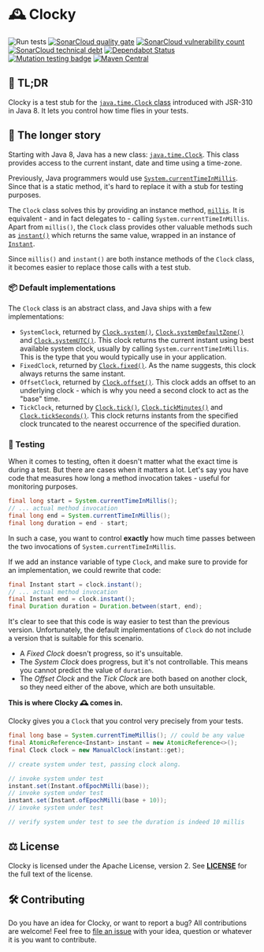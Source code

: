 # 🕰️ Clocky 
![Run tests](https://github.com/mthmulders/clocky/workflows/Run%20tests/badge.svg)
[![SonarCloud quality gate](https://sonarcloud.io/api/project_badges/measure?project=mthmulders_clocky&metric=alert_status)](https://sonarcloud.io/dashboard?id=mthmulders_clocky)
[![SonarCloud vulnerability count](https://sonarcloud.io/api/project_badges/measure?project=mthmulders_clocky&metric=vulnerabilities)](https://sonarcloud.io/dashboard?id=mthmulders_clocky)
[![SonarCloud technical debt](https://sonarcloud.io/api/project_badges/measure?project=mthmulders_clocky&metric=sqale_index)](https://sonarcloud.io/dashboard?id=mthmulders_clocky)
[![Dependabot Status](https://api.dependabot.com/badges/status?host=github&repo=mthmulders/clocky)](https://dependabot.com)
[![Mutation testing badge](https://img.shields.io/endpoint?style=plastic&url=https%3A%2F%2Fbadge-api.stryker-mutator.io%2Fgithub.com%2Fmthmulders%2Fclocky%2Fmaster)](https://dashboard.stryker-mutator.io/reports/github.com/mthmulders/clocky/master)
[![Maven Central](https://img.shields.io/maven-central/v/it.mulders.clocky/clocky.svg?color=brightgreen&label=Maven%20Central)](https://search.maven.org/artifact/it.mulders.clocky/clocky)

## 🚀 TL;DR
Clocky is a test stub for the [`java.time.Clock` class](https://docs.oracle.com/javase/8/docs/api/index.html?java/time/Clock.html) introduced with JSR-310 in Java 8.
It lets you control how time flies in your tests.

## 📖 The longer story
Starting with Java 8, Java has a new class: [`java.time.Clock`](https://docs.oracle.com/javase/8/docs/api/index.html?java/time/Clock.html).
This class provides access to the current instant, date and time using a time-zone.

Previously, Java programmers would use [`System.currentTimeInMillis`](https://docs.oracle.com/javase/8/docs/api/java/lang/System.html#currentTimeMillis--).
Since that is a static method, it's hard to replace it with a stub for testing purposes.

The `Clock` class solves this by providing an instance method, [`millis`](https://docs.oracle.com/javase/8/docs/api/java/time/Clock.html#millis--).
It is equivalent - and in fact delegates to - calling `System.currentTimeInMillis`.
Apart from `millis()`, the `Clock` class provides other valuable methods such as [`instant()`](https://docs.oracle.com/javase/8/docs/api/java/time/Clock.html#instant--) which returns the same value, wrapped in an instance of [`Instant`](https://docs.oracle.com/javase/8/docs/api/index.html?java/time/Instant.html).

Since `millis()` and `instant()` are both instance methods of the `Clock` class, it becomes easier to replace those calls with a test stub.

### 📦️ Default implementations 
The `Clock` class is an abstract class, and Java ships with a few implementations:

* `SystemClock`, returned by [`Clock.system()`](https://docs.oracle.com/javase/8/docs/api/java/time/Clock.html#system-java.time.ZoneId-), [`Clock.systemDefaultZone()`](https://docs.oracle.com/javase/8/docs/api/java/time/Clock.html#systemDefaultZone--) and [`Clock.systemUTC()`](https://docs.oracle.com/javase/8/docs/api/java/time/Clock.html#systemUTC--).
This clock returns the current instant using best available system clock, usually by calling `System.currentTimeInMillis`.
This is the type that you would typically use in your application.
* `FixedClock`, returned by [`Clock.fixed()`](https://docs.oracle.com/javase/8/docs/api/java/time/Clock.html#fixed-java.time.Instant-java.time.ZoneId-).
As the name suggests, this clock always returns the same instant.
* `OffsetClock`, returned by [`Clock.offset()`](https://docs.oracle.com/javase/8/docs/api/java/time/Clock.html#offset-java.time.Clock-java.time.Duration-).
This clock adds an offset to an underlying clock - which is why you need a second clock to act as the "base" time.
* `TickClock`, returned by [`Clock.tick()`](https://docs.oracle.com/javase/8/docs/api/java/time/Clock.html#tick-java.time.Clock-java.time.Duration-), [`Clock.tickMinutes()`](https://docs.oracle.com/javase/8/docs/api/java/time/Clock.html#tickMinutes-java.time.ZoneId-) and [`Clock.tickSeconds()`](https://docs.oracle.com/javase/8/docs/api/java/time/Clock.html#tickSeconds-java.time.ZoneId-).
This clock returns instants from the specified clock truncated to the nearest occurrence of the specified duration.

### 🧪 Testing

When it comes to testing, often it doesn't matter what the exact time is during a test.
But there are cases when it matters a lot.
Let's say you have code that measures how long a method invocation takes - useful for monitoring purposes.

```java
final long start = System.currentTimeInMillis();
// ... actual method invocation
final long end = System.currentTimeInMillis();
final long duration = end - start;
```

In such a case, you want to control **exactly** how much time passes between the two invocations of `System.currentTimeInMillis`.

If we add an instance variable of type `Clock`, and make sure to provide for an implementation, we could rewrite that code:

```java
final Instant start = clock.instant();
// ... actual method invocation
final Instant end = clock.instant();
final Duration duration = Duration.between(start, end);
``` 

It's clear to see that this code is way easier to test than the previous version.
Unfortunately, the default implementations of `Clock` do not include a version that is suitable for this scenario.

* A _Fixed Clock_ doesn't progress, so it's unsuitable.
* The _System Clock_ does progress, but it's not controllable. This means you cannot predict the value of `duration`.
* The _Offset Clock_ and the _Tick Clock_ are both based on another clock, so they need either of the above, which are both unsuitable.

**This is where Clocky 🕰️ comes in.**

Clocky gives you a `Clock` that you control very precisely from your tests.

```java
final long base = System.currentTimeMillis(); // could be any value
final AtomicReference<Instant> instant = new AtomicReference<>();
final Clock clock = new ManualClock(instant::get);

// create system under test, passing clock along.

// invoke system under test
instant.set(Instant.ofEpochMilli(base));
// invoke system under test
instant.set(Instant.ofEpochMilli(base + 10));
// invoke system under test

// verify system under test to see the duration is indeed 10 millis
```

## ⚖️ License
Clocky is licensed under the Apache License, version 2.
See [**LICENSE**](./LICENSE) for the full text of the license.

## 🛠️ Contributing
Do you have an idea for Clocky, or want to report a bug?
All contributions are welcome!
Feel free to [file an issue](https://github.com/mthmulders/clocky/issues/new) with your idea, question or whatever it is you want to contribute.
